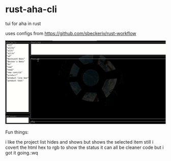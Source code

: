 # rust-aha-cli
tui for aha in rust

uses configs from https://github.com/sbeckeriv/rust-workflow

![example](https://raw.githubusercontent.com/sbeckeriv/rust-aha-cli/master/interaction.gif)


Fun things:

i like the project list hides and shows but shows the selected item still
i covert the html hex to rgb to show the status
it can all be cleaner code but i got it going.:wq
 
